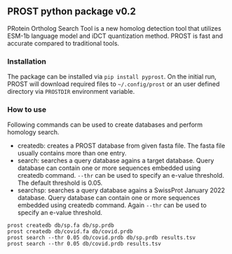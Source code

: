 ## PROST python package v0.2

PRotein Ortholog Search Tool is a new homolog detection tool that utilizes ESM-1b language model and iDCT quantization method.
PROST is fast and accurate compared to traditional tools. 

### Installation

The package can be installed via `pip install pyprost`.
On the initial run, PROST will download required files to `~/.config/prost` or an user defined directory via `PROSTDIR` environment variable.

### How to use

Following commands can be used to create databases and perform homology search.

* createdb: creates a PROST database from given fasta file. The fasta file usually contains more than one entry.
* search: searches a query database agains a target database. Query database can contain one or more sequences embedded using createdb command. `--thr` can be used to specify an e-value threshold. The default threshold is 0.05.
* searchsp: searches a query database agains a SwissProt January 2022 database. Query database can contain one or more sequences embedded using createdb command. Again `--thr` can be used to specify an e-value threshold. 

```
prost createdb db/sp.fa db/sp.prdb
prost createdb db/covid.fa db/covid.prdb
prost search --thr 0.05 db/covid.prdb db/sp.prdb results.tsv
prost search --thr 0.05 db/covid.prdb results.tsv
```


